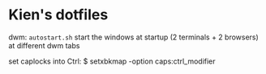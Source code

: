 # Kien's dotfiles

dwm: `autostart.sh` start the windows at startup (2 terminals + 2 browsers) at different dwm tabs

set caplocks into Ctrl: $ setxbkmap -option caps:ctrl_modifier
